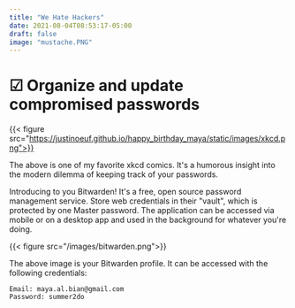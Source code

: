 ```yaml
---
title: "We Hate Hackers"
date: 2021-08-04T08:53:17-05:00
draft: false
image: "mustache.PNG"
---
```

# &#x2611; Organize and update compromised passwords

{{< figure src="https://justinoeuf.github.io/happy_birthday_maya/static/images/xkcd.png">}}

The above is one of my favorite xkcd comics. It's a humorous insight into the modern dilemma of keeping track of your passwords.

Introducing to you Bitwarden! It's a free, open source password management service. Store web credentials in their "vault", which is protected by one Master password. The application can be accessed via mobile or on a desktop app and used in the background for whatever you're doing.

{{< figure src="/images/bitwarden.png">}}

The above image is your Bitwarden profile. It can be accessed with the following credentials:

`Email: maya.al.bian@gmail.com`    
`Password: summer2do`
